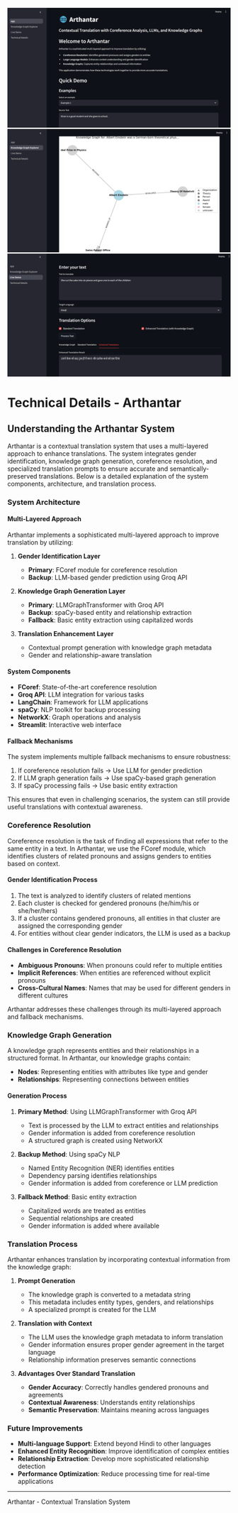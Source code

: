 ![alt text](image.png)
![alt text](image-1.png)
![alt text](<Screenshot 2025-05-09 221839.png>)
# Technical Details - Arthantar

## Understanding the Arthantar System

Arthantar is a contextual translation system that uses a multi-layered approach to enhance translations. The system integrates gender identification, knowledge graph generation, coreference resolution, and specialized translation prompts to ensure accurate and semantically-preserved translations. Below is a detailed explanation of the system components, architecture, and translation process.

### System Architecture

#### Multi-Layered Approach

Arthantar implements a sophisticated multi-layered approach to improve translation by utilizing:

1. **Gender Identification Layer**
   - **Primary**: FCoref module for coreference resolution
   - **Backup**: LLM-based gender prediction using Groq API

2. **Knowledge Graph Generation Layer**
   - **Primary**: LLMGraphTransformer with Groq API
   - **Backup**: spaCy-based entity and relationship extraction
   - **Fallback**: Basic entity extraction using capitalized words

3. **Translation Enhancement Layer**
   - Contextual prompt generation with knowledge graph metadata
   - Gender and relationship-aware translation

#### System Components

- **FCoref**: State-of-the-art coreference resolution
- **Groq API**: LLM integration for various tasks
- **LangChain**: Framework for LLM applications
- **spaCy**: NLP toolkit for backup processing
- **NetworkX**: Graph operations and analysis
- **Streamlit**: Interactive web interface

#### Fallback Mechanisms

The system implements multiple fallback mechanisms to ensure robustness:

1. If coreference resolution fails → Use LLM for gender prediction
2. If LLM graph generation fails → Use spaCy-based graph generation
3. If spaCy processing fails → Use basic entity extraction

This ensures that even in challenging scenarios, the system can still provide useful translations with contextual awareness.

### Coreference Resolution

Coreference resolution is the task of finding all expressions that refer to the same entity in a text. In Arthantar, we use the FCoref module, which identifies clusters of related pronouns and assigns genders to entities based on context.

#### Gender Identification Process

1. The text is analyzed to identify clusters of related mentions
2. Each cluster is checked for gendered pronouns (he/him/his or she/her/hers)
3. If a cluster contains gendered pronouns, all entities in that cluster are assigned the corresponding gender
4. For entities without clear gender indicators, the LLM is used as a backup

#### Challenges in Coreference Resolution

- **Ambiguous Pronouns**: When pronouns could refer to multiple entities
- **Implicit References**: When entities are referenced without explicit pronouns
- **Cross-Cultural Names**: Names that may be used for different genders in different cultures

Arthantar addresses these challenges through its multi-layered approach and fallback mechanisms.

### Knowledge Graph Generation

A knowledge graph represents entities and their relationships in a structured format. In Arthantar, our knowledge graphs contain:

- **Nodes**: Representing entities with attributes like type and gender
- **Relationships**: Representing connections between entities

#### Generation Process

1. **Primary Method**: Using LLMGraphTransformer with Groq API
   - Text is processed by the LLM to extract entities and relationships
   - Gender information is added from coreference resolution
   - A structured graph is created using NetworkX

2. **Backup Method**: Using spaCy NLP
   - Named Entity Recognition (NER) identifies entities
   - Dependency parsing identifies relationships
   - Gender information is added from coreference or LLM prediction

3. **Fallback Method**: Basic entity extraction
   - Capitalized words are treated as entities
   - Sequential relationships are created
   - Gender information is added where available

### Translation Process

Arthantar enhances translation by incorporating contextual information from the knowledge graph:

1. **Prompt Generation**
   - The knowledge graph is converted to a metadata string
   - This metadata includes entity types, genders, and relationships
   - A specialized prompt is created for the LLM

2. **Translation with Context**
   - The LLM uses the knowledge graph metadata to inform translation
   - Gender information ensures proper gender agreement in the target language
   - Relationship information preserves semantic connections

3. **Advantages Over Standard Translation**
   - **Gender Accuracy**: Correctly handles gendered pronouns and agreements
   - **Contextual Awareness**: Understands entity relationships
   - **Semantic Preservation**: Maintains meaning across languages

### Future Improvements

- **Multi-language Support**: Extend beyond Hindi to other languages
- **Enhanced Entity Recognition**: Improve identification of complex entities
- **Relationship Extraction**: Develop more sophisticated relationship detection
- **Performance Optimization**: Reduce processing time for real-time applications

---

Arthantar - Contextual Translation System
